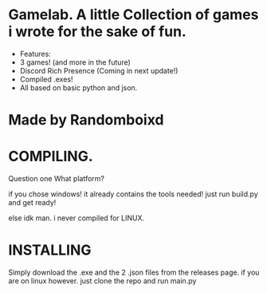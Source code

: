 # Gamelab. A little Collection of games i wrote for the sake of fun.

- Features:
- 3 games! (and more in the future)
- Discord Rich Presence (Coming in next update!)
- Compiled .exes!
- All based on basic python and json.


# Made by Randomboixd

# COMPILING.

Question one What platform?

if you chose windows! it already contains the tools needed!
just run build.py and get ready!

else idk man. i never compiled for LINUX.

# INSTALLING

Simply download the .exe and the 2 .json files from the releases page.
if you are on linux however. just clone the repo and run main.py